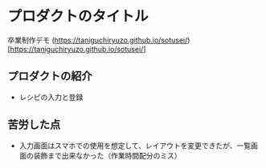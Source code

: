 # プロダクトのタイトル

卒業制作デモ
(https://taniguchiryuzo.github.io/sotusei/)[https://taniguchiryuzo.github.io/sotusei/]

## プロダクトの紹介

- レシピの入力と登録

## 苦労した点

- 入力画面はスマホでの使用を想定して、レイアウトを変更できたが、一覧画面の装飾まで出来なかった（作業時間配分のミス）
